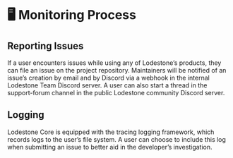 # 🖥️ Monitoring Process

## Reporting Issues
If a user encounters issues while using any of Lodestone’s products, they can file an issue on the project repository. Maintainers will be notified of an issue’s creation by email and by Discord via a webhook in the internal Lodestone Team Discord server. A user can also start a thread in the support-forum channel in the public Lodestone community Discord server.

## Logging
Lodestone Core is equipped with the tracing logging framework, which records logs to the user’s file system. A user can choose to include this log when submitting an issue to better aid in the developer’s investigation.